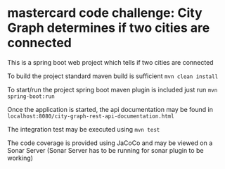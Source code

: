 # mastercard code challenge: City Graph determines if two cities are connected

This is a spring boot web project which tells if two cities are connected

To build the project standard maven build is sufficient `mvn clean install`

To start/run the project spring boot maven plugin is included just run `mvn spring-boot:run`

Once the application is started,  the api documentation may be found in `localhost:8080/city-graph-rest-api-documentation.html`

The integration test may be executed using `mvn test`

The code coverage is provided using JaCoCo and may be viewed on a Sonar Server (Sonar Server has to be running for sonar plugin to be working)
